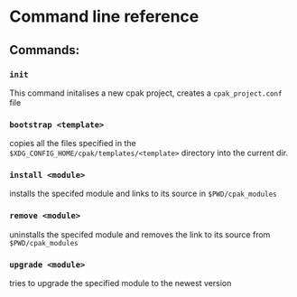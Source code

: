 # Command line reference

## Commands:

### `init`
This command initalises a new cpak project, creates a `cpak_project.conf` file
### `bootstrap <template>`
copies all the files specified in the `$XDG_CONFIG_HOME/cpak/templates/<template>` directory into the current dir.
### `install <module>`
installs the specifed module and links to its source in `$PWD/cpak_modules`
### `remove <module>`
uninstalls the specifed module and removes the link to its source from `$PWD/cpak_modules`
### `upgrade <module>`
tries to upgrade the specified module to the newest version
